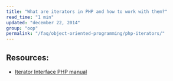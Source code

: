 ```yaml
---
title: "What are iterators in PHP and how to work with them?"
read_time: "1 min"
updated: "december 22, 2014"
group: "oop"
permalink: "/faq/object-oriented-programming/php-iterators/"
---
```



## Resources:
* [Iterator Interface PHP manual][iterator-manual]

[iterator-manual]: http://php.net/manual/en/class.iterator.php
